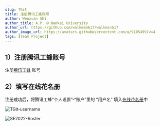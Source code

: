 ```yaml
---
slug: TGit
title: 注册腾讯工蜂账号
author: Wenxuan Shi
author_title: A.P. @ Nankai University
author_url: https://github.com/walkman617/walkman617
author_image_url: https://avatars.githubusercontent.com/u/9105499?v=4
tags: [Team Project]
---
```


## 1）注册腾讯工蜂账号

注册[腾讯工蜂](https://code.tencent.com/) 账号


## 2）填写在线花名册

注册成功后，将腾讯工蜂“个人设置”-“账户”里的 “用户名” 填入[在线花名册](https://docs.qq.com/sheet/DYnRhc1ZZTkhVeGFH?tab=BB08J2)中

![TGit-username](/img/tutorial/tgit-username.png)  

![SE2022-Roster](/img/assignments/se2022roster.png)  